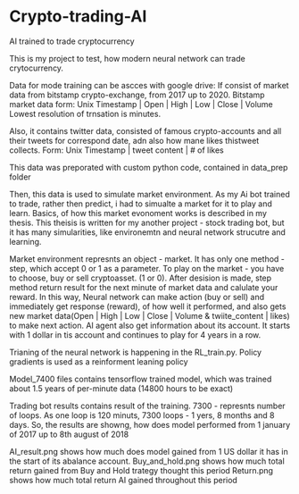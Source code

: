# Crypto-trading-AI
AI trained to trade cryptocurrency

This is my project to test, how modern neural network can trade crytocurrency.



Data for mode training can be ascces with google drive:
If consist of market data from bitstamp crypto-exchange, from 2017 up to 2020.
  Bitstamp market data form:
  Unix Timestamp | Open	| High | Low | Close | Volume
Lowest resolution of trnsation is minutes.

Also, it contains twitter data, consisted of famous crypto-accounts and all their tweets for correspond date, adn also how mane likes thistweet collects.
Form:
  Unix Timestamp | tweet content	| # of likes



This data was preporated with custom python code, contained in data_prep folder



Then, this data is used to simulate market environment. As my Ai bot trained to trade, rather then predict, i had to simualte a market
for it to play and learn. Basics, of how this market evonoment works is described in my thesis. 
This theisis is written for my another project - stock trading bot, but it has many simularities, like environemtn and neural network strucutre and
learning.


Market environment represnts an object - market. It has only one method - step, which accept 0 or 1 as a parameter.
To play on the market - you have to choose, buy or sell cryptoasset. (1 or 0).
After desision is made, step method return result for the next minute of market data and calulate your reward.
In this way, Neural network can make action (buy or sell) and immediately get response (reward), of how well it performed, 
and also gets new market data(Open	| High | Low | Close | Volume & twiite_content | likes) to make next action.
AI agent also get information about its account. 
It starts with 1 dollar in tis account and continues to play for 4 years in a row.


Trianing of the neural network is happening in the RL_train.py. Policy gradients is used as a reinforment leaning policy




Model_7400 files contains tensorflow trained model, which was trained about 1.5 years of per-minute data (14800 hours to be exact)



Trading bot results contains result of the training.
7300 - represnts number of loops. As one loop is 120 minuts, 7300 loops - 1 yers, 8 months and 8 days. So, the results are showng, how does model performed from 1 january of 2017 up to 8th august of 2018




AI_result.png shows how much does model gained from 1 US dollar it has in the start of its abalance account.
Buy_and_hold.png shows how much total return gained from Buy and Hold trategy thought this period
Return.png shows how much total return AI gained throughout this period
